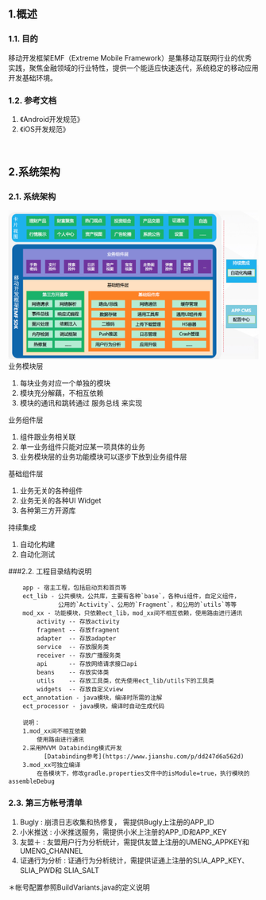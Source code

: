 ## <a name="overview"></a>1.概述
### <a name="overview_1.1"></a>1.1. 目的</span>
移动开发框架EMF（Extreme Mobile Framework）是集移动互联网行业的优秀实践，聚焦金融领域的行业特性，提供一个能适应快速迭代，系统稳定的移动应用开发基础环境。


  
### <a name="overview_1.2"></a>1.2. 参考文档
1. 《Android开发规范》
2. 《iOS开发规范》

<br/>  
  
## <a name="architecture"></a>2.系统架构

### <a name="architecture_1.2"></a>2.1. 系统架构
![Alt Image Text](images/emf_architecture.png "系统架构图")  
业务模块层  

1. 每块业务对应一个单独的模块  
2. 模块充分解藕，不相互依赖  
3. 模块的通讯和跳转通过 服务总线 来实现  

业务组件层  

1. 组件跟业务相关联  
2. 单一业务组件只能对应某一项具体的业务  
3. 业务模块层的业务功能模块可以逐步下放到业务组件层  

基础组件层  

1. 业务无关的各种组件  
2. 业务无关的各种UI Widget  
3. 各种第三方开源库  

持续集成  

1. 自动化构建  
2. 自动化测试  



###2.2.  工程目录结构说明
```
    app - 宿主工程，包括启动页和首页等
    ect_lib - 公共模块，公共库，主要有各种`base`，各种ui组件，自定义组件，
              公用的`Activity`、公用的`Fragment`，和公用的`utils`等等
    mod_xx - 功能模块，只依赖ect_lib，mod_xx间不相互依赖，使用路由进行通讯
        activity -- 存放activity
        fragment -- 存放fragment
        adapter  -- 存放adapter
        service  -- 存放服务类
        receiver -- 存放广播服务类
        api      -- 存放网络请求接口api
        beans    -- 存放实体类
        utils    -- 存放工具类，优先使用ect_lib/utils下的工具类
        widgets  -- 存放自定义view
    ect_annotation - java模块，编译时所需的注解
    ect_processor - java模块，编译时自动生成代码
         
    说明：  
    1.mod_xx间不相互依赖
        使用路由进行通讯
    2.采用MVVM Databinding模式开发  
          [Databinding参考](https://www.jianshu.com/p/dd247d6a562d)   
    3.mod_xx可独立编译
        在各模块下，修改gradle.properties文件中的isModule=true，执行模块的assembleDebug
```        
  
### <a name="architecture_2.2"></a>2.3. 第三方帐号清单  

1. Bugly :  崩溃日志收集和热修复， 需提供Bugly上注册的APP_ID
2. 小米推送 :  小米推送服务，需提供小米上注册的APP_ID和APP_KEY
3. 友盟＋ :  友盟用户行为分析统计，需提供友盟上注册的UMENG_APPKEY和UMENG_CHANNEL
4. 证通行为分析 :  证通行为分析统计，需提供证通上注册的SLIA_APP_KEY、SLIA_PWD和 SLIA_SALT


＊帐号配置参照BuildVariants.java的定义说明

